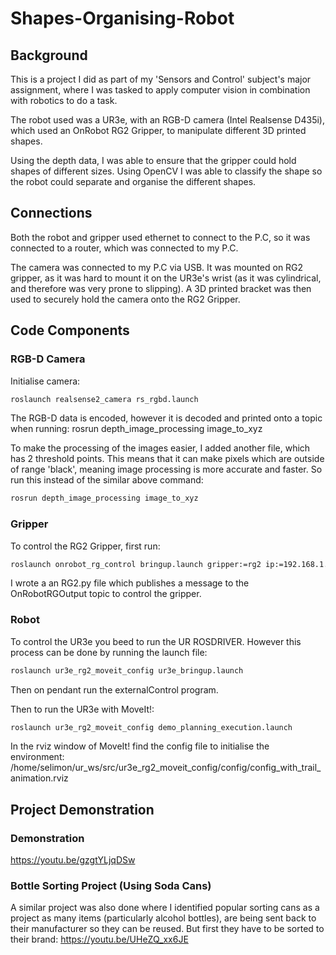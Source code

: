 # Shapes-Organising-Robot

## Background
This is a project I did as part of my 'Sensors and Control' subject's major assignment, where I was tasked to apply computer vision in combination with robotics to do a task.

The robot used was a UR3e, with an RGB-D camera (Intel Realsense D435i), which used an OnRobot RG2 Gripper, to manipulate different 3D printed shapes.

Using the depth data, I was able to ensure that the gripper could hold shapes of different sizes. Using OpenCV I was able to classify the shape so the robot could separate and organise the different shapes.

## Connections
Both the robot and gripper used ethernet to connect to the P.C, so it was connected to a router, which was connected to my P.C.

The camera was connected to my P.C via USB. It was mounted on RG2 gripper, as it was hard to mount it on the UR3e's wrist (as it was cylindrical, and therefore was very prone to slipping). A 3D printed bracket was then used to securely hold the camera onto the RG2 Gripper.

## Code Components

### RGB-D Camera
Initialise camera:
```bash
roslaunch realsense2_camera rs_rgbd.launch 
```

The RGB-D data is encoded, however it is decoded and printed onto a topic when running:
rosrun depth_image_processing image_to_xyz 

To make the processing of the images easier, I added another file, which has 2 threshold points. This means that it can make pixels which are outside of range 'black', meaning image processing is more accurate and faster. So run this instead of the similar above command:
```bash
rosrun depth_image_processing image_to_xyz 
```
### Gripper
To control the RG2 Gripper, first run:
```bash
roslaunch onrobot_rg_control bringup.launch gripper:=rg2 ip:=192.168.1.1 
```
I wrote a an RG2.py file which publishes a message to the OnRobotRGOutput topic to control the gripper.

### Robot
To control the UR3e you beed to run the UR ROSDRIVER. However this process can be done by running the launch file:
```bash
roslaunch ur3e_rg2_moveit_config ur3e_bringup.launch 
```
Then on pendant run the externalControl program.

Then to run the UR3e with MoveIt!:
```bash
roslaunch ur3e_rg2_moveit_config demo_planning_execution.launch 
```
In the rviz window of MoveIt! find the config file to initialise the environment:
/home/selimon/ur_ws/src/ur3e_rg2_moveit_config/config/config_with_trail_animation.rviz


## Project Demonstration
### Demonstration
https://youtu.be/gzgtYLjqDSw

### Bottle Sorting Project (Using Soda Cans)
A similar project was also done where I identified popular sorting cans as a project as many items (particularly alcohol bottles), are being sent back to their manufacturer so they can be reused. But first they have to be sorted to their brand:
https://youtu.be/UHeZQ_xx6JE

